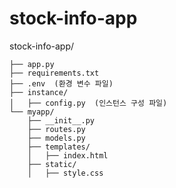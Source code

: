 # stock-info-app


stock-info-app/

    ├── app.py
    ├── requirements.txt
    ├── .env  (환경 변수 파일)
    ├── instance/
    │   ├── config.py  (인스턴스 구성 파일)
    └── myapp/
        ├── __init__.py
        ├── routes.py
        ├── models.py
        ├── templates/
        │   ├── index.html
        ├── static/
        │   ├── style.css
